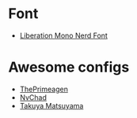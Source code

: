 # Font
- [Liberation Mono Nerd Font]

# Awesome configs
- [ThePrimeagen]
- [NvChad]
- [Takuya Matsuyama]


[Liberation Mono Nerd Font]: https://github.com/ryanoasis/nerd-fonts/blob/master/patched-fonts/LiberationMono/complete/Literation%20Mono%20Nerd%20Font%20Complete%20Mono.ttf
[ThePrimeagen]: https://github.com/ThePrimeagen/init.lua
[NvChad]: https://github.com/NvChad/NvChad/
[Takuya Matsuyama]: https://github.com/shaunsingh/nix-darwin-dotfiles/blob/2a2f1e0d128535d05ab92f1a23b184159b81ab23/.config/nvim/

